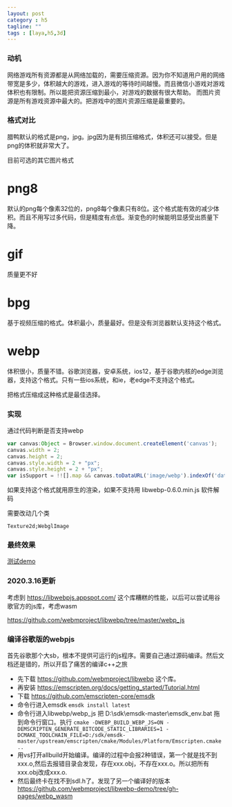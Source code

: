 ```yaml
---
layout: post
category : h5
tagline: ""
tags : [laya,h5,3d]
---
```


###  动机

网络游戏所有资源都是从网络加载的，需要压缩资源。因为你不知道用户用的网络带宽是多少，体积越大的游戏，进入游戏的等待时间越慢。而且微信小游戏对游戏体积也有限制。所以能把资源压缩到最小，对游戏的数据有很大帮助。
而图片资源是所有游戏资源中最大的。把游戏中的图片资源压缩是最重要的。

### 格式对比

腊鸭默认的格式是png，jpg。jpg因为是有损压缩格式，体积还可以接受。但是png的体积就非常大了。

目前可选的其它图片格式

# png8

默认的png每个像素32位的，png8每个像素只有8位。这个格式能有效的减少体积。而且不用写过多代码，但是精度有点低。渐变色的时候能明显感受出质量下降。

# gif

质量更不好

# bpg

基于视频压缩的格式。体积最小，质量最好。但是没有浏览器默认支持这个格式。

# webp

体积很小，质量不错。谷歌浏览器，安卓系统，ios12，基于谷歌内核的edge浏览器，支持这个格式。只有一些ios系统，和ie，老edge不支持这个格式。

把格式压缩成这种格式是最佳选择。

### 实现

通过代码判断是否支持webp

```js
var canvas:Object = Browser.window.document.createElement('canvas');
canvas.width = 2;
canvas.height = 2;
canvas.style.width = 2 + "px";
canvas.style.height = 2 + "px";
var isSupport = !![].map && canvas.toDataURL('image/webp').indexOf('data:image/webp') == 0;		
```

如果支持这个格式就用原生的渲染，如果不支持用 libwebp-0.6.0.min.js 软件解码

需要改动几个类

```Texture2d;WebglImage```

###  最终效果

<a href='https://lizhi.gitee.io/h5/img/webp.html'>测试demo</a>

### 2020.3.16更新

考虑到 https://libwebpjs.appspot.com/ 这个库糟糕的性能，以后可以尝试用谷歌官方的js库，考虑wasm

https://github.com/webmproject/libwebp/tree/master/webp_js

### 编译谷歌版的webpjs

首先谷歌那个大sb，根本不提供可运行的js程序。需要自己通过源码编译。然后文档还是错的，所以开启了痛苦的编译c++之旅

* 先下载 https://github.com/webmproject/libwebp 这个库。
* 再安装 https://emscripten.org/docs/getting_started/Tutorial.html
* 下载 https://github.com/emscripten-core/emsdk
* 命令行进入emsdk  ```emsdk install latest```
* 命令行进入libwebp/webp_js 把 D:\sdk\emsdk-master\emsdk_env.bat 拖到命令行窗口。执行 ```cmake -DWEBP_BUILD_WEBP_JS=ON -DEMSCRIPTEN_GENERATE_BITCODE_STATIC_LIBRARIES=1 -DCMAKE_TOOLCHAIN_FILE=D:/sdk/emsdk-master/upstream/emscripten/cmake/Modules/Platform/Emscripten.cmake ..```
* 用vs打开allbuild开始编译。编译的过程中会报2种错误，第一个就是找不到xxx.o,然后去报错目录会发现，存在xxx.obj，不存在xxx.o。所以把所有xxx.obj改成xxx.o.
* 然后最终卡在找不到sdl.h了。发现了另一个编译好的版本 https://github.com/webmproject/libwebp-demo/tree/gh-pages/webp_wasm
